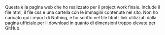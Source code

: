 Questa è la pagina web che ho realizzato per il project work finale.
Include il file html, il file css e una cartella con le immagini contenute nel sito.
Non ho caricato quì i report di Nothing, e ho scritto nel file html i link utilizzati dalla pagina ufficiale per il download in quanto di dimensioni troppo elevate per GitHub.
